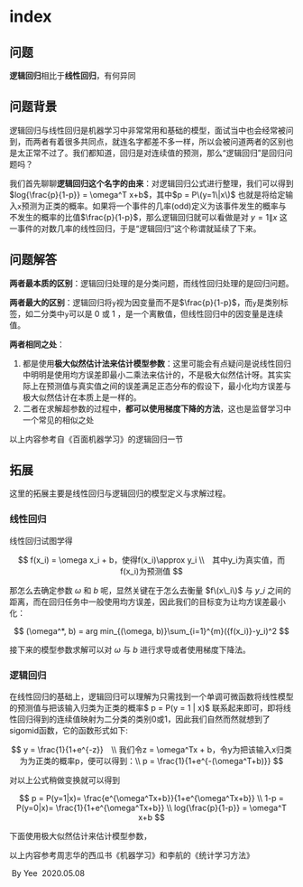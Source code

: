 # index

## 问题

**逻辑回归**相比于**线性回归**，有何异同

## 问题背景

逻辑回归与线性回归是机器学习中非常常用和基础的模型，面试当中也会经常被问到，而两者有着很多共同点，就连名字都差不多一样，所以会被问道两者的区别也是太正常不过了。我们都知道，回归是对连续值的预测，那么“逻辑回归”是回归问题吗？

我们首先聊聊**逻辑回归这个名字的由来**：对逻辑回归公式进行整理，我们可以得到 $log{\frac{p}{1-p}} = \omega^T x+b$，其中$p = P\(y=1\|x\)$ 也就是将给定输入`x`预测为正类的概率。如果将一个事件的几率\(odd\)定义为该事件发生的概率与不发生的概率的比值$\frac{p}{1-p}$，那么逻辑回归就可以看做是对 $y = 1 \| x$ 这一事件的对数几率的线性回归，于是“逻辑回归”这个称谓就延续了下来。

## 问题解答

**两者最本质的区别**：逻辑回归处理的是分类问题，而线性回归处理的是回归问题。

**两者最大的区别**：逻辑回归将`y`视为因变量而不是$\frac{p}{1-p}$，而`y`是类别标签，如二分类中`y`可以是 0 或 1 ，是一个离散值，但线性回归中的因变量是连续值。

**两者相同之处**：

1. 都是使用**极大似然估计法来估计模型参数**：这里可能会有点疑问是说线性回归中明明是使用均方误差即最小二乘法来估计的，不是极大似然估计呀。其实实际上在预测值与真实值之间的误差满足正态分布的假设下，最小化均方误差与极大似然估计在本质上是一样的。
2. 二者在求解超参数的过程中，**都可以使用梯度下降的方法**，这也是监督学习中一个常见的相似之处

以上内容参考自《百面机器学习》的逻辑回归一节

## 拓展

这里的拓展主要是线性回归与逻辑回归的模型定义与求解过程。

### 线性回归

线性回归试图学得

$$
f(x_i) = \omega x_i + b，使得f(x_i)\approx y_i \\　其中y_i为真实值，而f(x_i)为预测值
$$

那怎么去确定参数 $\omega$ 和 $b$ 呢，显然关键在于怎么去衡量 $f\(x\_i\)$ 与 $y\_i$ 之间的距离，而在回归任务中一般使用均方误差，因此我们的目标变为让均方误差最小化：

$$
(\omega^*, b) = arg min_{(\omega, b)}\sum_{i=1}^{m}({f(x_i)}-y_i)^2
$$

接下来的模型参数求解可以对 $\omega$ 与 $b$ 进行求导或者使用梯度下降法。

### 逻辑回归

在线性回归的基础上，逻辑回归可以理解为只需找到一个单调可微函数将线性模型的预测值与把该输入归类为正类的概率$ p = P\(y = 1 \| x\)$ 联系起来即可，即将线性回归得到的连续值映射为二分类的类别0或1，因此我们自然而然就想到了sigomid函数，它的函数形式如下:

$$
y = \frac{1}{1+e^{-z}}　\\ 我们令z = \omega^Tx + b，令y为把该输入x归类为为正类的概率p，便可以得到：\\ p = \frac{1}{1+e^{-(\omega^T+b)}}
$$

对以上公式稍做变换就可以得到

$$
p = P(y=1|x)= \frac{e^{\omega^Tx+b}}{1+e^{\omega^Tx+b}} \\ 1-p = P(y=0|x)= \frac{1}{1+e^{\omega^Tx+b}}  \\ log{\frac{p}{1-p}} = \omega^T x+b
$$

下面使用极大似然估计来估计模型参数，

以上内容参考周志华的西瓜书《机器学习》和李航的《统计学习方法》

​ By Yee ​ 2020.05.08

